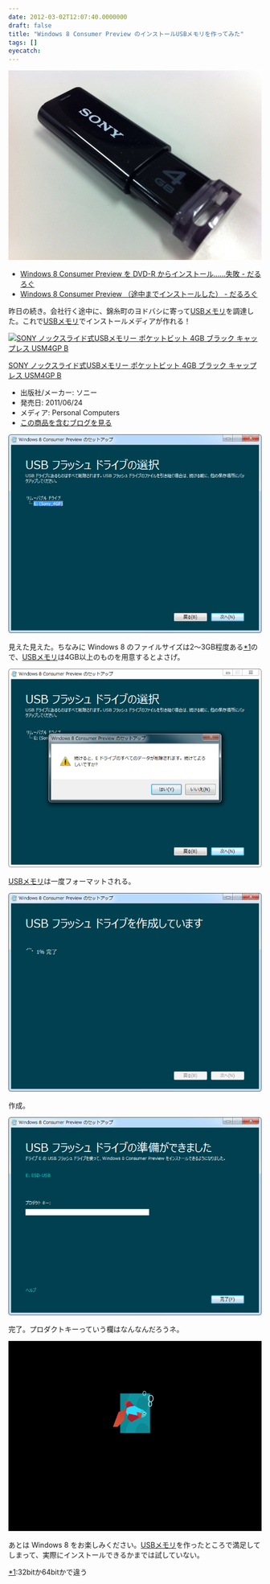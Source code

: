 ```yaml
---
date: 2012-03-02T12:07:40.0000000
draft: false
title: "Windows 8 Consumer Preview のインストールUSBメモリを作ってみた"
tags: []
eyecatch: 
---
```

<p><img src="20120301103522.jpg" alt="f:id:daruyanagi:20120301103522j:plain" title="f:id:daruyanagi:20120301103522j:plain" class="hatena-fotolife"></p>

<ul>
<li><a href="http://daruyanagi.hatenablog.com/entry/2012/03/01/065626">Windows 8 Consumer Preview &#x3092; DVD-R &#x304B;&#x3089;&#x30A4;&#x30F3;&#x30B9;&#x30C8;&#x30FC;&#x30EB;&hellip;&hellip;&#x5931;&#x6557; - &#x3060;&#x308B;&#x308D;&#x3050;</a></li>
<li><a href="http://daruyanagi.hatenablog.com/entry/2012/03/01/053229">Windows 8 Consumer Preview &#xFF08;&#x9014;&#x4E2D;&#x307E;&#x3067;&#x30A4;&#x30F3;&#x30B9;&#x30C8;&#x30FC;&#x30EB;&#x3057;&#x305F;&#xFF09; - &#x3060;&#x308B;&#x308D;&#x3050;</a></li>
</ul><p>昨日の続き。会社行く途中に、錦糸町のヨドバシに寄って<a class="keyword" href="http://d.hatena.ne.jp/keyword/USB%A5%E1%A5%E2%A5%EA">USBメモリ</a>を調達した。これで<a class="keyword" href="http://d.hatena.ne.jp/keyword/USB%A5%E1%A5%E2%A5%EA">USBメモリ</a>でインストールメディアが作れる！</p><p><div class="hatena-asin-detail"><a href="http://www.amazon.co.jp/exec/obidos/ASIN/B0054S6944/hatena-hamazou-22/"><img src="http://ecx.images-amazon.com/images/I/31lpo9g1zxL._SL160_.jpg" class="hatena-asin-detail-image" alt="SONY ノックスライド式USBメモリー ポケットビット 4GB ブラック キャップレス USM4GP B" title="SONY ノックスライド式USBメモリー ポケットビット 4GB ブラック キャップレス USM4GP B"></a><div class="hatena-asin-detail-info"><p class="hatena-asin-detail-title"><a href="http://www.amazon.co.jp/exec/obidos/ASIN/B0054S6944/hatena-hamazou-22/">SONY ノックスライド式USBメモリー ポケットビット 4GB ブラック キャップレス USM4GP B</a></p><ul><li><span class="hatena-asin-detail-label">出版社/メーカー:</span> ソニー</li><li><span class="hatena-asin-detail-label">発売日:</span> 2011/06/24</li><li><span class="hatena-asin-detail-label">メディア:</span> Personal Computers</li><li><a href="http://d.hatena.ne.jp/asin/B0054S6944" target="_blank">この商品を含むブログを見る</a></li></ul></div><div class="hatena-asin-detail-foot"></div></div></p><p><img src="20120302120232.png" alt="f:id:daruyanagi:20120302120232p:plain" title="f:id:daruyanagi:20120302120232p:plain" class="hatena-fotolife"></p><p>見えた見えた。ちなみに Windows 8 のファイルサイズは2～3GB程度ある<a href="#f1" name="fn1" title="32bitか64bitかで違う">*1</a>ので、<a class="keyword" href="http://d.hatena.ne.jp/keyword/USB%A5%E1%A5%E2%A5%EA">USBメモリ</a>は4GB以上のものを用意するとよさげ。</p><p><img src="20120302120310.png" alt="f:id:daruyanagi:20120302120310p:plain" title="f:id:daruyanagi:20120302120310p:plain" class="hatena-fotolife"></p><p><a class="keyword" href="http://d.hatena.ne.jp/keyword/USB%A5%E1%A5%E2%A5%EA">USBメモリ</a>は一度フォーマットされる。</p><p><img src="20120302120442.png" alt="f:id:daruyanagi:20120302120442p:plain" title="f:id:daruyanagi:20120302120442p:plain" class="hatena-fotolife"></p><p>作成。</p><p><img src="20120302120457.png" alt="f:id:daruyanagi:20120302120457p:plain" title="f:id:daruyanagi:20120302120457p:plain" class="hatena-fotolife"></p><p>完了。プロダクトキーっていう欄はなんなんだろうネ。</p><p><img src="20120302120534.png" alt="f:id:daruyanagi:20120302120534p:plain" title="f:id:daruyanagi:20120302120534p:plain" class="hatena-fotolife"></p><p>あとは Windows 8 をお楽しみください。<a class="keyword" href="http://d.hatena.ne.jp/keyword/USB%A5%E1%A5%E2%A5%EA">USBメモリ</a>を作ったところで満足してしまって、実際にインストールできるかまでは試していない。</p>
<div class="footnote">
<p class="footnote"><a href="#fn1" name="f1" class="footnote-number">*1</a><span class="footnote-delimiter">:</span><span class="footnote-text">32bitか64bitかで違う</span></p>
</div>